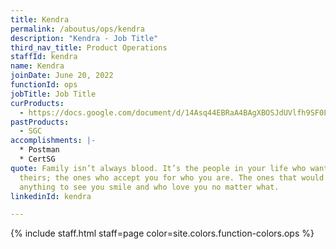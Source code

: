 ```yaml
---
title: Kendra
permalink: /aboutus/ops/kendra
description: "Kendra - Job Title"
third_nav_title: Product Operations
staffId: kendra
name: Kendra
joinDate: June 20, 2022
functionId: ops
jobTitle: Job Title
curProducts:
  - https://docs.google.com/document/d/14Asq44EBRaA4BAgXBOSJdUVlfh9SF0L8QDIxMIyYxnM/edit
pastProducts:
  - SGC
accomplishments: |-
  * Postman
  * CertSG
quote: Family isn’t always blood. It’s the people in your life who want you in
  theirs; the ones who accept you for who you are. The ones that would do
  anything to see you smile and who love you no matter what.
linkedinId: kendra

---
```


{% include staff.html staff=page color=site.colors.function-colors.ops %}
